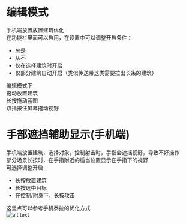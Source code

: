# 编辑模式
手机端放置放置建筑优化  
在功能栏里面可以启用，在设置中可以调整开启条件：  
- 总是
- 从不
- 仅在选择建筑时开启
- 仅部分建筑自动开启（类似传送带这类需要拉出长条的建筑）  

编辑模式下  
拖动放置建筑  
长按拖动蓝图  
双指按住屏幕拖动视野

# 手部遮挡辅助显示(手机端)
手机端放置建筑，选择对象，控制射击时，手指会遮挡视野，导致不好操作  
部分场景长按时，在手指附近的适当位置显示在手指下的视野  
可选择调整开启：
- 长按放置建筑
- 长按选中目标
- 在控制/附身下，长按攻击  

这里点可以参考手机泰拉的优化方式  
![alt text](图/遮挡辅助.gif)
